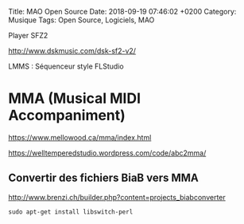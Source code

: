 Title:  MAO Open Source
Date:   2018-09-19 07:46:02 +0200
Category: Musique
Tags: Open Source, Logiciels, MAO


Player SFZ2

<http://www.dskmusic.com/dsk-sf2-v2/>

LMMS : Séquenceur style FLStudio

# MMA  (Musical MIDI Accompaniment)

<https://www.mellowood.ca/mma/index.html>

<https://welltemperedstudio.wordpress.com/code/abc2mma/>

## Convertir des fichiers BiaB vers MMA

<http://www.brenzi.ch/builder.php?content=projects_biabconverter>

	sudo apt-get install libswitch-perl

